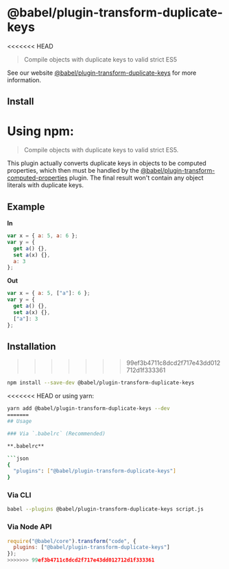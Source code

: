 # @babel/plugin-transform-duplicate-keys

<<<<<<< HEAD
> Compile objects with duplicate keys to valid strict ES5

See our website [@babel/plugin-transform-duplicate-keys](https://babeljs.io/docs/en/next/babel-plugin-transform-duplicate-keys.html) for more information.

## Install

Using npm:
=======
> Compile objects with duplicate keys to valid strict ES5.

This plugin actually converts duplicate keys in objects to be computed properties, which then must be handled by the [@babel/plugin-transform-computed-properties](http://babeljs.io/docs/plugins/transform-computed-properties) plugin. The final result won't contain any object literals with duplicate keys.

## Example

**In**

```javascript
var x = { a: 5, a: 6 };
var y = {
  get a() {},
  set a(x) {},
  a: 3
};
```

**Out**

```javascript
var x = { a: 5, ["a"]: 6 };
var y = {
  get a() {},
  set a(x) {},
  ["a"]: 3
};
```

## Installation
>>>>>>> 99ef3b4711c8dcd2f717e43dd012712d1f333361

```sh
npm install --save-dev @babel/plugin-transform-duplicate-keys
```

<<<<<<< HEAD
or using yarn:

```sh
yarn add @babel/plugin-transform-duplicate-keys --dev
=======
## Usage

### Via `.babelrc` (Recommended)

**.babelrc**

```json
{
  "plugins": ["@babel/plugin-transform-duplicate-keys"]
}
```

### Via CLI

```sh
babel --plugins @babel/plugin-transform-duplicate-keys script.js
```

### Via Node API

```javascript
require("@babel/core").transform("code", {
  plugins: ["@babel/plugin-transform-duplicate-keys"]
});
>>>>>>> 99ef3b4711c8dcd2f717e43dd012712d1f333361
```
